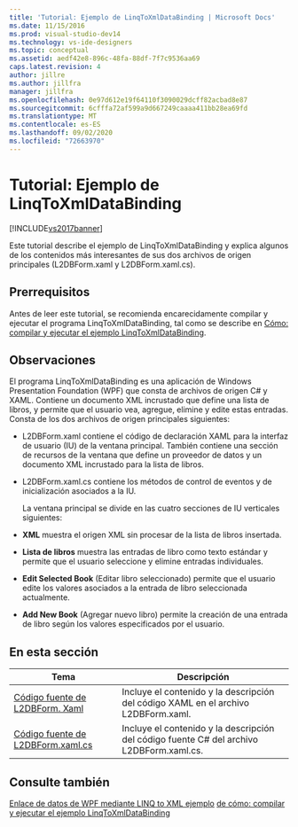 ```yaml
---
title: 'Tutorial: Ejemplo de LinqToXmlDataBinding | Microsoft Docs'
ms.date: 11/15/2016
ms.prod: visual-studio-dev14
ms.technology: vs-ide-designers
ms.topic: conceptual
ms.assetid: aedf42e8-896c-48fa-88df-7f7c9536aa69
caps.latest.revision: 4
author: jillre
ms.author: jillfra
manager: jillfra
ms.openlocfilehash: 0e97d612e19f64110f3090029dcff82acbad8e87
ms.sourcegitcommit: 6cfffa72af599a9d667249caaaa411bb28ea69fd
ms.translationtype: MT
ms.contentlocale: es-ES
ms.lasthandoff: 09/02/2020
ms.locfileid: "72663970"
---
```

# <a name="walkthrough-linqtoxmldatabinding-example"></a>Tutorial: Ejemplo de LinqToXmlDataBinding
[!INCLUDE[vs2017banner](../includes/vs2017banner.md)]

Este tutorial describe el ejemplo de LinqToXmlDataBinding y explica algunos de los contenidos más interesantes de sus dos archivos de origen principales (L2DBForm.xaml y L2DBForm.xaml.cs).

## <a name="prerequisites"></a>Prerrequisitos
 Antes de leer este tutorial, se recomienda encarecidamente compilar y ejecutar el programa LinqToXmlDataBinding, tal como se describe en [Cómo: compilar y ejecutar el ejemplo LinqToXmlDataBinding](../designers/how-to-build-and-run-the-linqtoxmldatabinding-example.md).

## <a name="remarks"></a>Observaciones
 El programa LinqToXmlDataBinding es una aplicación de Windows Presentation Foundation (WPF) que consta de archivos de origen C# y XAML. Contiene un documento XML incrustado que define una lista de libros, y permite que el usuario vea, agregue, elimine y edite estas entradas. Consta de los dos archivos de origen principales siguientes:

- L2DBForm.xaml contiene el código de declaración XAML para la interfaz de usuario (IU) de la ventana principal. También contiene una sección de recursos de la ventana que define un proveedor de datos y un documento XML incrustado para la lista de libros.

- L2DBForm.xaml.cs contiene los métodos de control de eventos y de inicialización asociados a la IU.

  La ventana principal se divide en las cuatro secciones de IU verticales siguientes:

- **XML** muestra el origen XML sin procesar de la lista de libros insertada.

- **Lista de libros** muestra las entradas de libro como texto estándar y permite que el usuario seleccione y elimine entradas individuales.

- **Edit Selected Book** (Editar libro seleccionado) permite que el usuario edite los valores asociados a la entrada de libro seleccionada actualmente.

- **Add New Book** (Agregar nuevo libro) permite la creación de una entrada de libro según los valores especificados por el usuario.

## <a name="in-this-section"></a>En esta sección

|Tema|Descripción|
|-----------|-----------------|
|[Código fuente de L2DBForm. Xaml](../designers/l2dbform-xaml-source-code.md)|Incluye el contenido y la descripción del código XAML en el archivo L2DBForm.xaml.|
|[Código fuente de L2DBForm.xaml.cs](../designers/l2dbform-xaml-cs-source-code.md)|Incluye el contenido y la descripción del código fuente C# del archivo L2DBForm.xaml.cs.|

## <a name="see-also"></a>Consulte también
 [Enlace de datos de WPF mediante LINQ to XML ejemplo](../designers/wpf-data-binding-using-linq-to-xml-example.md) [de cómo: compilar y ejecutar el ejemplo LinqToXmlDataBinding](../designers/how-to-build-and-run-the-linqtoxmldatabinding-example.md)
